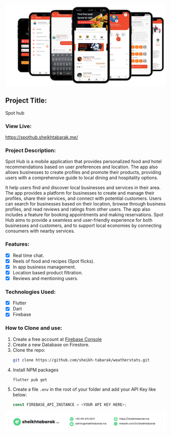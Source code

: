 [![Cover Image](https://github.com/sheikh-tabarak/spot_hub/blob/main/assets/images/coverimage-spothub.png?raw=true)](https://spothub.sheikhtabarak.me/)

## Project Title:
Spot hub
 
### View Live:
https://spothub.sheikhtabarak.me/

### Project Description:
Spot Hub is a mobile application that provides personalized food and hotel recommendations based on user preferences and location. The app also allows businesses to create profiles and promote their products, providing users with a comprehensive guide to local dining and hospitality options.

It help users find and discover local businesses and services in their area. The app provides a platform for businesses to create and manage their profiles, share their services, and connect with potential customers. Users can search for businesses based on their location, browse through business profiles, and read reviews and ratings from other users. The app also includes a feature for booking appointments and making reservations. Spot Hub aims to provide a seamless and user-friendly experience for both businesses and customers, and to support local economies by connecting consumers with nearby services.

### Features:
- [x] Real time chat.
- [x] Reels of food and recipes (Spot flicks).
- [x] In app business management.
- [x] Location based product filtration.
- [x] Reviews and mentioning users.

### Technologies Used:
- [x] Flutter
- [x] Dart
- [x] Firebase

### How to Clone and use:
1. Create a free account at [Firebase Console](https://console.firebase.google.com)
2. Create a new Database on Firestore.
3. Clone the repo:
   ```sh
   git clone https://github.com/sheikh-tabarak/weatherstats.git
   ```
4. Install NPM packages
   ```sh
   flutter pub get
   ```
5. Create a file ` .env ` in the root of your folder and add your API Key like below:
   ```js
   const FIREBASE_API_INSTANCE = <YOUR API KEY HERE>;
   ```

[![Footer Image](https://raw.githubusercontent.com/sheikh-tabarak/sheikh-tabarak/main/Githubfooter.png)](https://sheikhtabarak.me/)
